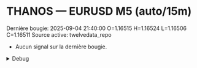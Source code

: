 # THANOS — EURUSD M5 (auto/15m)
Dernière bougie: 2025-09-04 21:40:00  O=1.16515  H=1.16524  L=1.16506  C=1.16511
Source active: twelvedata_repo

- Aucun signal sur la dernière bougie.

<details><summary>Debug</summary>

- TD_API_KEY manquant.

</details>